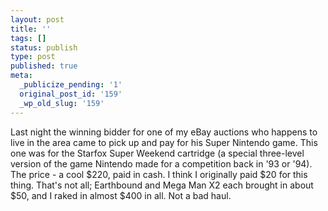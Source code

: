 ```yaml
---
layout: post
title: ''
tags: []
status: publish
type: post
published: true
meta:
  _publicize_pending: '1'
  original_post_id: '159'
  _wp_old_slug: '159'
---
```

Last night the winning bidder for one of my eBay auctions who happens to live in the area came to pick up and pay for his Super Nintendo game.  This one was for the Starfox Super Weekend cartridge (a special three-level version of the game Nintendo made for a competition back in '93 or '94).  The price - a cool $220, paid in cash.  I think I originally paid $20 for this thing.  That's not all; Earthbound and Mega Man X2 each brought in about $50, and I raked in almost $400 in all.  Not a bad haul.
